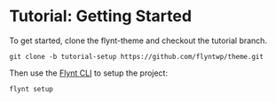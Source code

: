 # Tutorial: Getting Started

To get started, clone the flynt-theme and checkout the tutorial branch.

```
git clone -b tutorial-setup https://github.com/flyntwp/theme.git
```

Then use the [Flynt CLI](../../cli/README.md) to setup the project:

```
flynt setup
```
